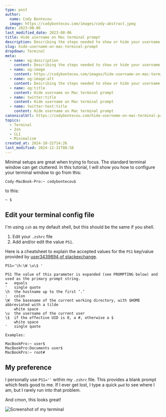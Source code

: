 ```yaml
---
type: post
author:
  name: Cody Bontecou
  image: https://codybontecou.com/images/cody-abstract.jpeg
date: 2023-08-06
last_modified_date: 2023-08-06
title: Hide username on Mac terminal prompt
description: Describing the steps needed to show or hide your username on your Mac's terminal.
slug: hide-username-on-mac-terminal-prompt
dropdown: Terminal
meta:
  - name: og:description
    content: Describing the steps needed to show or hide your username on your Mac's terminal.
  - name: og:image
    content: https://codybontecou.com/images/hide-username-on-mac-terminal-prompt.png
  - name: og:image:alt
    content: Describing the steps needed to show or hide your username on your Mac's terminal.
  - name: og:title
    content: Hide username on Mac terminal prompt
  - name: twitter:title
    content: Hide username on Mac terminal prompt
  - name: twitter:text:title
    content: Hide username on Mac terminal prompt
canonicalUrl: https://codybontecou.com/hide-username-on-mac-terminal-prompt.html
topics:
  - Terminal
  - Zsh
  - CLI
  - Minimalism
created_at: 2024-10-31T14:26
last_modified: 2024-12-31T08:58
---
```

Minimal setups are great when trying to focus. The standard terminal window can get cluttered. In this tutorial, I will show you how to configure your terminal window to go from this:

```shell
Cody-MacBook-Pro:~ codybontecou$
```

to this:

```
~ $
```

## Edit your terminal config file

I'm using `zsh` as my default shell, but this should be the same if you shell.

1. Edit your `.zshrc` file
2. Add and/or edit the value `PS1`.

Here is a cheatsheet to explain the accepted values for the `PS1` key/value provided by [user3439894 of stackexchange](https://apple.stackexchange.com/questions/224149/show-username-on-mac-terminal-prompt).

```shell
PS1='\h:\W \u\$ '

PS1 The value of this parameter is expanded (see PROMPTING below) and used as the primary prompt string.
=   equals
'   single quote
\h  the hostname up to the first ‘.’
:   colon
\W  the basename of the current working directory, with $HOME abbreviated with a tilde
    white space
\u  the username of the current user
\$  if the effective UID is 0, a #, otherwise a $
    white space
'   single quote

Examples:

MacBookPro:~ user$
MacBookPro:Documents user$
MacBookPro:~ root#
```

## My preference

I personally use `PS1=''` within my `.zshrc` file. This provides a blank prompt which feels good to me. If I ever get lost, I type a quick `pwd` to see where I am, but I rarely run into that problem.

And cmon, this looks great!

<img src="https://codybontecou.com/images/clean-terminal.png" alt="Screenshot of my terminal" class="mt-6 rounded-lg shadow-lg" />
